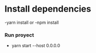 # Install dependencies

-yarn install or -npm install

### Run proyect 

- yarn start --host 0.0.0.0
